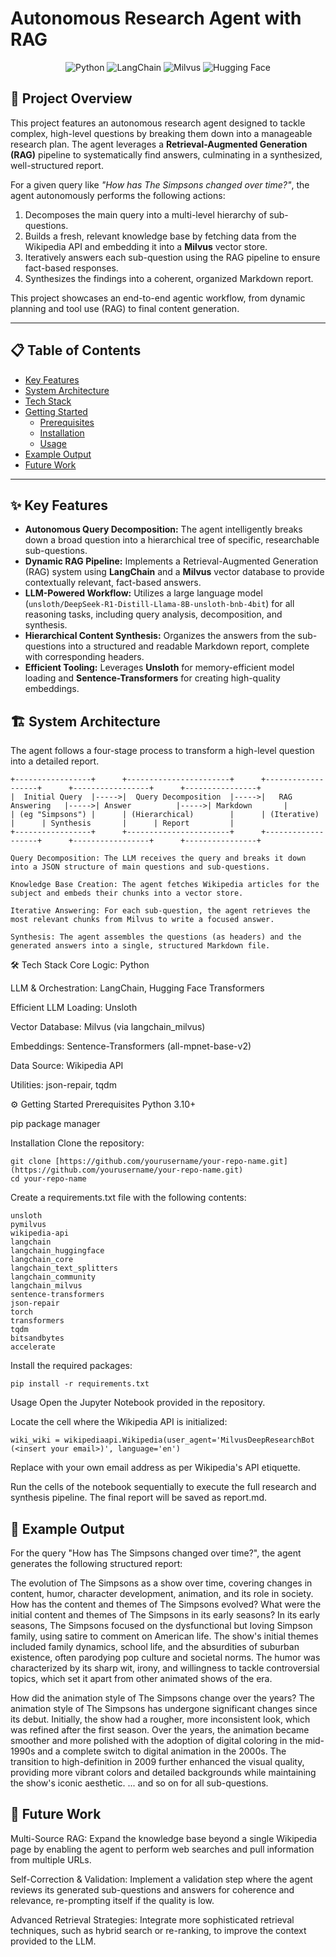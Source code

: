# Autonomous Research Agent with RAG

<p align="center">
  <img src="https://img.shields.io/badge/Python-3776AB?style=for-the-badge&logo=python&logoColor=white" alt="Python">
  <img src="https://img.shields.io/badge/LangChain-white?style=for-the-badge&logo=langchain&logoColor=black" alt="LangChain">
  <img src="https://img.shields.io/badge/Milvus-00A6A6?style=for-the-badge&logo=milvus&logoColor=white" alt="Milvus">
  <img src="https://img.shields.io/badge/%F0%9F%A4%97%20Hugging%20Face-blue?style=for-the-badge" alt="Hugging Face">
</p>

## 🚀 Project Overview

This project features an autonomous research agent designed to tackle complex, high-level questions by breaking them down into a manageable research plan. The agent leverages a **Retrieval-Augmented Generation (RAG)** pipeline to systematically find answers, culminating in a synthesized, well-structured report.

For a given query like *"How has The Simpsons changed over time?"*, the agent autonomously performs the following actions:
1.  Decomposes the main query into a multi-level hierarchy of sub-questions.
2.  Builds a fresh, relevant knowledge base by fetching data from the Wikipedia API and embedding it into a **Milvus** vector store.
3.  Iteratively answers each sub-question using the RAG pipeline to ensure fact-based responses.
4.  Synthesizes the findings into a coherent, organized Markdown report.

This project showcases an end-to-end agentic workflow, from dynamic planning and tool use (RAG) to final content generation.

---

## 📋 Table of Contents
* [Key Features](#-key-features)
* [System Architecture](#️-system-architecture)
* [Tech Stack](#️-tech-stack)
* [Getting Started](#️-getting-started)
  * [Prerequisites](#prerequisites)
  * [Installation](#installation)
  * [Usage](#usage)
* [Example Output](#-example-output)
* [Future Work](#-future-work)

---

## ✨ Key Features

* **Autonomous Query Decomposition:** The agent intelligently breaks down a broad question into a hierarchical tree of specific, researchable sub-questions.
* **Dynamic RAG Pipeline:** Implements a Retrieval-Augmented Generation (RAG) system using **LangChain** and a **Milvus** vector database to provide contextually relevant, fact-based answers.
* **LLM-Powered Workflow:** Utilizes a large language model (`unsloth/DeepSeek-R1-Distill-Llama-8B-unsloth-bnb-4bit`) for all reasoning tasks, including query analysis, decomposition, and synthesis.
* **Hierarchical Content Synthesis:** Organizes the answers from the sub-questions into a structured and readable Markdown report, complete with corresponding headers.
* **Efficient Tooling:** Leverages **Unsloth** for memory-efficient model loading and **Sentence-Transformers** for creating high-quality embeddings.

## 🏗️ System Architecture

The agent follows a four-stage process to transform a high-level question into a detailed report.

```plaintext
+-----------------+      +-----------------------+      +-------------------+      +-----------------+      +----------------+
|  Initial Query  |----->|  Query Decomposition  |----->|   RAG Answering   |----->| Answer          |----->| Markdown       |
| (eg "Simpsons") |      | (Hierarchical)        |      | (Iterative)       |      | Synthesis       |      | Report         |
+-----------------+      +-----------------------+      +-------------------+      +-----------------+      +----------------+

Query Decomposition: The LLM receives the query and breaks it down into a JSON structure of main questions and sub-questions.

Knowledge Base Creation: The agent fetches Wikipedia articles for the subject and embeds their chunks into a vector store.

Iterative Answering: For each sub-question, the agent retrieves the most relevant chunks from Milvus to write a focused answer.

Synthesis: The agent assembles the questions (as headers) and the generated answers into a single, structured Markdown file.
```
🛠️ Tech Stack
Core Logic: Python

LLM & Orchestration: LangChain, Hugging Face Transformers

Efficient LLM Loading: Unsloth

Vector Database: Milvus (via langchain_milvus)

Embeddings: Sentence-Transformers (all-mpnet-base-v2)

Data Source: Wikipedia API

Utilities: json-repair, tqdm

⚙️ Getting Started
Prerequisites
Python 3.10+

pip package manager

Installation
Clone the repository:
```
git clone [https://github.com/yourusername/your-repo-name.git](https://github.com/yourusername/your-repo-name.git)
cd your-repo-name
```
Create a requirements.txt file with the following contents:
```
unsloth
pymilvus
wikipedia-api
langchain
langchain_huggingface
langchain_core
langchain_text_splitters
langchain_community
langchain_milvus
sentence-transformers
json-repair
torch
transformers
tqdm
bitsandbytes
accelerate
```
Install the required packages:
```
pip install -r requirements.txt
```
Usage
Open the Jupyter Notebook provided in the repository.

Locate the cell where the Wikipedia API is initialized:
```
wiki_wiki = wikipediaapi.Wikipedia(user_agent='MilvusDeepResearchBot (<insert your email>)', language='en')
```
Replace <insert your email> with your own email address as per Wikipedia's API etiquette.

Run the cells of the notebook sequentially to execute the full research and synthesis pipeline. The final report will be saved as report.md.

## 📄 Example Output
For the query "How has The Simpsons changed over time?", the agent generates the following structured report:

The evolution of The Simpsons as a show over time, covering changes in content, humor, character development, animation, and its role in society.
How has the content and themes of The Simpsons evolved?
What were the initial content and themes of The Simpsons in its early seasons?
In its early seasons, The Simpsons focused on the dysfunctional but loving Simpson family, using satire to comment on American life. The show's initial themes included family dynamics, school life, and the absurdities of suburban existence, often parodying pop culture and societal norms. The humor was characterized by its sharp wit, irony, and willingness to tackle controversial topics, which set it apart from other animated shows of the era.

How did the animation style of The Simpsons change over the years?
The animation style of The Simpsons has undergone significant changes since its debut. Initially, the show had a rougher, more inconsistent look, which was refined after the first season. Over the years, the animation became smoother and more polished with the adoption of digital coloring in the mid-1990s and a complete switch to digital animation in the 2000s. The transition to high-definition in 2009 further enhanced the visual quality, providing more vibrant colors and detailed backgrounds while maintaining the show's iconic aesthetic.
... and so on for all sub-questions.

## 🔮 Future Work
Multi-Source RAG: Expand the knowledge base beyond a single Wikipedia page by enabling the agent to perform web searches and pull information from multiple URLs.

Self-Correction & Validation: Implement a validation step where the agent reviews its generated sub-questions and answers for coherence and relevance, re-prompting itself if the quality is low.

Advanced Retrieval Strategies: Integrate more sophisticated retrieval techniques, such as hybrid search or re-ranking, to improve the context provided to the LLM.
